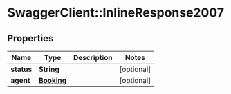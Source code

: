 # SwaggerClient::InlineResponse2007

## Properties
Name | Type | Description | Notes
------------ | ------------- | ------------- | -------------
**status** | **String** |  | [optional] 
**agent** | [**Booking**](Booking.md) |  | [optional] 


